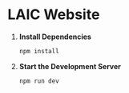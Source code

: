 # LAIC Website

1. **Install Dependencies**

   ```sh
   npm install
   ```

2. **Start the Development Server**

   ```sh
   npm run dev
   ```